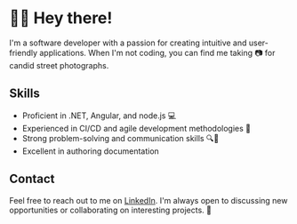 # 🙋‍♂️ Hey there!

I'm a software developer with a passion for creating intuitive and user-friendly applications. When I'm not coding, you can find me taking 📷 for candid street photographs.

## Skills

- Proficient in .NET, Angular, and node.js 💻
- Experienced in CI/CD and agile development methodologies 🚀
- Strong problem-solving and communication skills 🔍💬
- Excellent in authoring documentation

## Contact

Feel free to reach out to me on [LinkedIn](https://www.linkedin.com/in/lhar-gil/). I'm always open to discussing new opportunities or collaborating on interesting projects. 🤝
